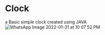 # Clock
a Basic simple clock created using JAVA
![WhatsApp Image 2022-01-31 at 10 07 52 PM](https://user-images.githubusercontent.com/37625966/151834687-bb9e8e76-e5a1-49f0-88db-a158d841158d.jpeg)
